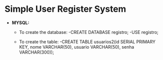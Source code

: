 # Simple User Register System

* __MYSQL:__ 
    * To create the database:
    -CREATE DATABASE registro;
    -USE registro;
    
    * To create the table:
    -CREATE TABLE usuarios2(id SERIAL PRIMARY KEY, nome VARCHAR(50), usuario VARCHAR(50), senha VARCHAR(300));